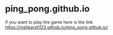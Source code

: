 # ping_pong.github.io
if you want to play the game here is the link
https://nishkarsh123.github.io/ping_pong.github.io/
